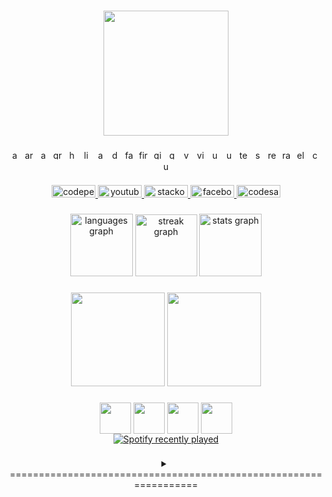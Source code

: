 
###

<div align="center">
  <img height="200" src="https://i.pinimg.com/originals/25/f5/0b/25f50bca01a360d940cf512d2b336871.gif"  />
</div>

###

<div align="center">
  <img src="https://cdn.simpleicons.org/apachecassandra/1287B1" height="15" alt="apachecassandra logo"  />
  <img width="0" />
  <img src="https://cdn.simpleicons.org/arduino/00979D" height="15" alt="arduino logo"  />
  <img width="0" />
  <img src="https://cdn.simpleicons.org/amazondynamodb/4053D6" height="15" alt="amazondynamodb logo"  />
  <img width="0" />
  <img src="https://cdn.simpleicons.org/graphql/E10098" height="15" alt="graphql logo"  />
  <img width="0" />
  <img src="https://cdn.simpleicons.org/haxe/EA8220" height="15" alt="haxe logo"  />
  <img width="0" />
  <img src="https://cdn.simpleicons.org/linux/FCC624" height="15" alt="linux logo"  />
  <img width="0" />
  <img src="https://cdn.simpleicons.org/android/3DDC84" height="15" alt="android logo"  />
  <img width="0" />
  <img src="https://cdn.simpleicons.org/docker/2496ED" height="15" alt="docker logo"  />
  <img width="0" />
  <img src="https://cdn.simpleicons.org/fastapi/009688" height="15" alt="fastapi logo"  />
  <img width="0" />
  <img src="https://cdn.simpleicons.org/firebase/FFCA28" height="15" alt="firebase logo"  />
  <img width="0" />
  <img src="https://cdn.simpleicons.org/gitlab/FC6D26" height="15" alt="gitlab logo"  />
  <img width="0" />
  <img src="https://cdn.simpleicons.org/godotengine/478CBF" height="15" alt="godot logo"  />
  <img width="0" />
  <img src="https://cdn.simpleicons.org/visualstudiocode/007ACC" height="15" alt="vscode logo"  />
  <img width="0" />
  <img src="https://cdn.simpleicons.org/visualstudio/5C2D91" height="15" alt="visualstudio logo"  />
  <img width="0" />
  <img src="https://cdn.simpleicons.org/unity/FFFFFF" height="15" alt="unity logo"  />
  <img width="0" />
  <img src="https://cdn.simpleicons.org/ubuntu/E95420" height="15" alt="ubuntu logo"  />
  <img width="0" />
  <img src="https://cdn.simpleicons.org/terraform/7B42BC" height="15" alt="terraform logo"  />
  <img width="0" />
  <img src="https://cdn.simpleicons.org/supabase/3ECF8E" height="15" alt="supabase logo"  />
  <img width="0" />
  <img src="https://cdn.simpleicons.org/react/61DAFB" height="15" alt="react logo"  />
  <img width="0" />
  <img src="https://cdn.simpleicons.org/raspberrypi/A22846" height="15" alt="raspberrypi logo"  />
  <img width="0" />
  <img src="https://cdn.simpleicons.org/electron/47848F" height="15" alt="electron logo"  />
  <img width="0" />
  <img src="https://cdn.simpleicons.org/centos/262577" height="15" alt="centos logo"  />
  <img width="0" />
  <img src="https://cdn.simpleicons.org/unrealengine/0E1128" height="15" alt="unrealengine logo"  />
</div>

###

<div align="center">
  <a href="https://codepen.io/TrungZKZ/pens/forked" target="_blank">
    <img src="https://raw.githubusercontent.com/maurodesouza/profile-readme-generator/master/src/assets/icons/social/codepen/default.svg" width="70" height="20" alt="codepen logo"  />
  </a>
  <a href="https://www.youtube.com/watch?v=dQw4w9WgXcQ&ab_channel=RickAstley" target="_blank">
    <img src="https://raw.githubusercontent.com/maurodesouza/profile-readme-generator/master/src/assets/icons/social/youtube/default.svg" width="70" height="20" alt="youtube logo"  />
  </a>
  <a href="https://stackoverflow.com/users/15458680/trung-l%c3%aa?tab=profile" target="_blank">
    <img src="https://raw.githubusercontent.com/maurodesouza/profile-readme-generator/master/src/assets/icons/social/stackoverflow/default.svg" width="70" height="20" alt="stackoverflow logo"  />
  </a>
  <a href="https://www.facebook.com/profile.php?id=100038539451953" target="_blank">
    <img src="https://raw.githubusercontent.com/maurodesouza/profile-readme-generator/master/src/assets/icons/social/facebook/default.svg" width="70" height="20" alt="facebook logo"  />
  </a>
  <a href="https://codesandbox.io/dashboard/recent?workspace=cb40c392-5dac-4277-81ac-2b232e29d9cc" target="_blank">
    <img src="https://raw.githubusercontent.com/maurodesouza/profile-readme-generator/master/src/assets/icons/social/codesandbox/default.svg" width="70" height="20" alt="codesandbox logo"  />
  </a>
</div>

###

<div align="center">
  <img src="https://github-readme-stats.vercel.app/api/top-langs?username=TrungZKZ&locale=en&hide_title=false&layout=compact&card_width=320&langs_count=5&theme=github_dark&hide_border=false&order=2" height="100" alt="languages graph"  />
  <img src="https://streak-stats.demolab.com?user=TrungZKZ&locale=en&mode=daily&theme=github_dark&hide_border=false&border_radius=5&order=3" height="99" alt="streak graph"  />
  <img src="https://github-readme-stats.vercel.app/api?username=TrungZKZ&hide_title=false&hide_rank=false&show_icons=true&include_all_commits=true&count_private=true&disable_animations=false&theme=github_dark&locale=en&hide_border=false&order=1" height="100" alt="stats graph"  />
</div>

###

<div align="center">
<img height="150" src="http://github-profile-summary-cards.vercel.app/api/cards/profile-details?username=TrungZKZ&theme=github_dark"/>
<img height="150" src="http://github-profile-summary-cards.vercel.app/api/cards/most-commit-language?username=TrungZKZ&theme=github_dark"/>
</div>

###

<div align="center">
  <img height="50" align="center" src="https://media2.giphy.com/media/BQOpUKLcHhvQ6okAin/giphy.gif"/>
<img height="50" align="center" src="https://media1.giphy.com/media/9B8dqzmFI0yujEjfgg/giphy.gif?cid=ecf05e47z3suf2g291d61klo1rz97gsto8e0bz707tznxuic&ep=v1_stickers_search&rid=giphy.gif&ct=s"  />
  <img height="50" align="center" src="https://media1.giphy.com/media/31vamYdZV5ISQ/giphy.gif?cid=ecf05e47q1gelt16g2d4xo3v9hxnmxkeapnf8o7c0hq8fg7t&ep=v1_stickers_search&rid=giphy.gif&ct=s"/>
    <img height="50" align="center" src="https://media0.giphy.com/media/4QZK21zlzVIyc/giphy.gif?cid=ecf05e47orkvbb2kygz367hg4fghl0x9zksg8rk4cq32wewq&ep=v1_stickers_search&rid=giphy.gif&ct=s"/>
<div align="center">
  <a href="https://open.spotify.com/user/31hiehqxmxq3r7od54vfwmg3rqzy">
    <img src="https://spotify-recently-played-readme.vercel.app/api?user=31hiehqxmxq3r7od54vfwmg3rqzy&count=4" alt="Spotify recently played"  />
  </a>
</div>

</div>

###

<details align="center">
<summary>=================================================================</summary>
  
<div align="center">
  <img height="200" src="https://i.pinimg.com/originals/e4/63/44/e463446ad79fe415c77f6d3b24945995.gif"  />
</div>


